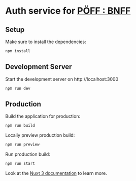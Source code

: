 # Auth service for [PÖFF : BNFF](https://poff.ee)

## Setup

Make sure to install the dependencies:

```bash
npm install
```

## Development Server

Start the development server on http://localhost:3000

```bash
npm run dev
```

## Production

Build the application for production:

```bash
npm run build
```

Locally preview production build:

```bash
npm run preview
```

Run production build:

```bash
npm run start
```

Look at the [Nuxt 3 documentation](https://nuxt.com/docs/getting-started/introduction) to learn more.
